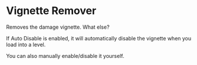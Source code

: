 # Vignette Remover

Removes the damage vignette. What else?

If Auto Disable is enabled, it will automatically disable the vignette when you load into a level.

You can also manually enable/disable it yourself.
